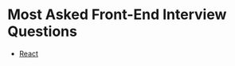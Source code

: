 # Most Asked Front-End Interview Questions

- [React](https://github.com/BekCodingAddict/Front-End/)
